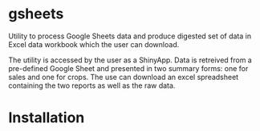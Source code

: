 # gsheets
Utility to process Google Sheets data and produce digested set of data in Excel data workbook which the user can download.

The utility is accessed by the user as a ShinyApp. Data is retreived from a pre-defined Google Sheet and presented in two summary
forms: one for sales and one for crops. The use can download an excel spreadsheet containing the two reports as well as the raw data.

Installation
===========
